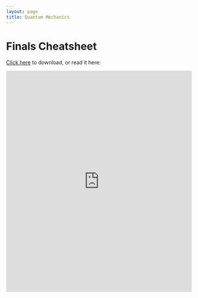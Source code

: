```yaml
---
layout: page
title: Quantum Mechanics
---
```


# Finals Cheatsheet

<a href="https://raw.githubusercontent.com/Tristanchaang/tristanchaang.github.io/main/pages/notes/quantum_mechanics/805cheatsheet.pdf" download>Click here</a> to download, or read it here:

<embed src="https://drive.google.com/viewerng/
viewer?embedded=true&url=http://tristanchaang.github.io/pages/notes/quantum_mechanics/805cheatsheet.pdf" width="100%" height="600px" />